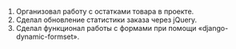 1. Организовал работу с остатками товара в проекте.
2. Сделал обновление статистики заказа через jQuery.
3. Сделал функционал работы с формами при помощи «django-dynamic-formset».